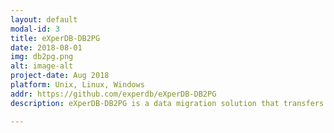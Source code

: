 ```yaml
---
layout: default
modal-id: 3
title: eXperDB-DB2PG
date: 2018-08-01
img: db2pg.png
alt: image-alt
project-date: Aug 2018
platform: Unix, Linux, Windows
addr: https://github.com/experdb/eXperDB-DB2PG
description: eXperDB-DB2PG is a data migration solution that transfers data from various source DBMSs to eXperDB or PostgreSQL. It works on JAVA basis, so there is no restriction on platforms such as Unix, Linux and Windows, and installation is not necessary and can be used easily.

---
```

